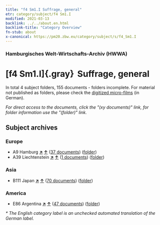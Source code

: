 ```yaml
---
title: "f4 Sm1.I Suffrage, general"
etr: category/subject/f4 Sm1.I
modified: 2021-03-13
backlink: ../../about.en.html
backlink-title: "Category Overview"
fn-stub: about
x-canonical: https://pm20.zbw.eu/category/subject/s/f4_Sm1.I
---
```


### Hamburgisches Welt-Wirtschafts-Archiv (HWWA)
# [f4 Sm1.I]{.gray}&#8201; Suffrage, general&#160; 





In total 4 subject folders, 155 documents - folders incomplete.
For material not published as folders, please check the [digitized micro-films](/film/h1_sh.de.html) (in German).

_For direct access to the documents, click the "(xy documents)" link, for folder information use the "(folder)" link._

## Subject archives



### Europe

- A9 Hamburg [**&nearr;**](../../../geo/i/140905/about.en.html "Hamburg (all folders)") [**&uarr;**](../../../geo/about.en.html#A9 "Country category system") (<a href="https://pm20.zbw.eu/dfgview/sh/140905,144356" title="about: Hamburg : Suffrage, general" target="_blank">37 documents</a>) ([folder](../../../../folder/sh/1409xx/140905/1443xx/144356/about.en.html))
- A39 Liechtenstein [**&nearr;**](../../../geo/i/141016/about.en.html "Liechtenstein (all folders)") [**&uarr;**](../../../geo/about.en.html#A39 "Country category system") (<a href="https://pm20.zbw.eu/dfgview/sh/141016,144356" title="about: Liechtenstein : Suffrage, general" target="_blank">1 documents</a>) ([folder](../../../../folder/sh/1410xx/141016/1443xx/144356/about.en.html))

### Asia

- B111 Japan [**&nearr;**](../../../geo/i/141272/about.en.html "Japan (all folders)") [**&uarr;**](../../../geo/about.en.html#B111 "Country category system") (<a href="https://pm20.zbw.eu/dfgview/sh/141272,144356" title="about: Japan : Suffrage, general" target="_blank">70 documents</a>) ([folder](../../../../folder/sh/1412xx/141272/1443xx/144356/about.en.html))

### America

- E86 Argentina [**&nearr;**](../../../geo/i/141692/about.en.html "Argentina (all folders)") [**&uarr;**](../../../geo/about.en.html#E86 "Country category system") (<a href="https://pm20.zbw.eu/dfgview/sh/141692,144356" title="about: Argentina : Suffrage, general" target="_blank">47 documents</a>) ([folder](../../../../folder/sh/1416xx/141692/1443xx/144356/about.en.html))


_* The English category label is an unchecked automated translation of the German label._

